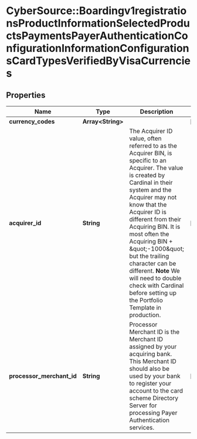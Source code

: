 # CyberSource::Boardingv1registrationsProductInformationSelectedProductsPaymentsPayerAuthenticationConfigurationInformationConfigurationsCardTypesVerifiedByVisaCurrencies

## Properties
Name | Type | Description | Notes
------------ | ------------- | ------------- | -------------
**currency_codes** | **Array&lt;String&gt;** |  | [optional] 
**acquirer_id** | **String** | The Acquirer ID value, often referred to as the Acquirer BIN, is specific to an Acquirer. The value is created by Cardinal in their system and the Acquirer may not know that the Acquirer ID is different from their Acquiring BIN. It is most often the Acquiring BIN + \&quot;-1000\&quot; but the trailing character can be different. **Note** We will need to double check with Cardinal before setting up the Portfolio Template in production.  | [optional] 
**processor_merchant_id** | **String** | Processor Merchant ID is the Merchant ID assigned by your acquiring bank. This Merchant ID should also be used by your bank to register your account to the card scheme Directory Server for processing Payer Authentication services.  | [optional] 


